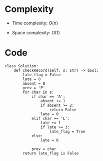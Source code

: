 # Complexity
- Time complexity:
    $O(n)$

- Space complexity:
    $O(1)$

# Code
```python3 []
class Solution:
    def checkRecord(self, s: str) -> bool:
        late_flag = False
        late = 0
        absent = 0
        prev = 'P'
        for char in s:
            if char == 'A':
                absent += 1
                if absent >= 2:
                    return False
                late = 0
            elif char == 'L':
                late += 1
                if late >= 3:
                    late_flag = True
            else:
                late = 0
            
            prev = char
        return late_flag is False
```